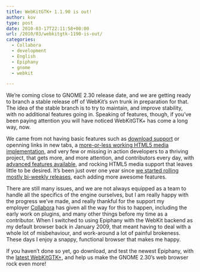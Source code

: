 ```yaml
---
title: WebKitGTK+ 1.1.90 is out!
author: kov
type: post
date: 2010-03-17T22:11:58+00:00
url: /2010/03/webkitgtk-1190-is-out/
categories:
  - Collabora
  - development
  - English
  - Epiphany
  - gnome
  - webkit

---
```

We&#8217;re coming close to GNOME 2.30 release date, and we are getting ready to branch a stable release off of WebKit&#8217;s svn trunk in preparation for that. The idea of the stable branch is to try to maintain, and improve stability, with no additional features going in. Speaking of features, though, if you&#8217;ve been paying attention you will have noticed WebKitGTK+ has come a long way, now.

We came from not having basic features such as [download support][1] or openning links in new tabs, a [more-or-less working HTML5 media implementation][2], and very few or missing in action developers to a thriving project, that gets more, and more attention, and contributors every day, with [advanced features available][3], and rocking HTML5 media support that leaves little to be desired. It&#8217;s been just over one year since [we started rolling mostly bi-weekly releases][4], each adding more awesome features.

There are still many issues, and we are not always equipped as a team to handle all the specifics of the engine ourselves, but I am really happy with the progress we&#8217;ve made, and really thankful for the support my employer [Collabora][5] has given all the way for this to happen, including the early work on plugins, and many other things before my time as a contributor. When I switched to using Epiphany with the WebKit backend as my default browser back in January 2009, that meant having to deal with a whole lot of misbehaviour, and work-around a lot of painful brokeness. These days I enjoy a snappy, functional browser that makes me happy.

If you haven&#8217;t done so yet, go download, and test the newest Epiphany, with the [latest WebKitGTK+][6], and help us make the GNOME 2.30&#8217;s web browser rock even more!

 [1]: http://blog.kov.eti.br/?p=54
 [2]: http://blog.kov.eti.br/?p=65
 [3]: http://trac.webkit.org/changeset/40441
 [4]: http://blog.kov.eti.br/?p=60
 [5]: http://www.collabora.co.uk/
 [6]: http://webkitgtk.org/?page=download "WebKitGTK+ download"